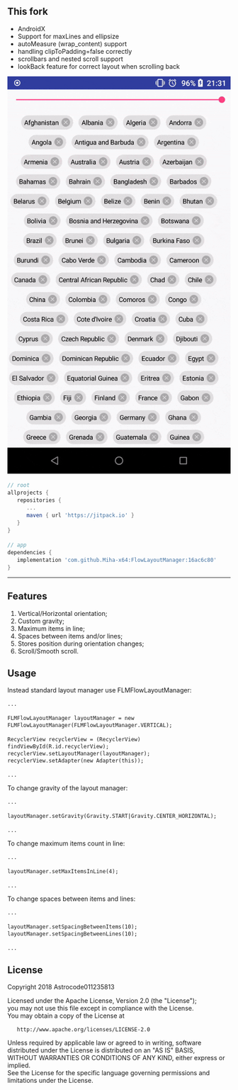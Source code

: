 ## This fork

* AndroidX
* Support for maxLines and ellipsize
* autoMeasure (wrap_content) support
* handling clipToPadding=false correctly
* scrollbars and nested scroll support
* lookBack feature for correct layout when scrolling back

![Example vertical](flow_layout_manager_vertical_ellipsized.gif)

```groovy
// root
allprojects {
   repositories {
      ...
      maven { url 'https://jitpack.io' }
   }
}

// app
dependencies {
   implementation 'com.github.Miha-x64:FlowLayoutManager:16ac6c80'
}
```

___

## Features

1. Vertical/Horizontal orientation;
2. Custom gravity;
3. Maximum items in line;
4. Spaces between items and/or lines;
5. Stores position during orientation changes;
6. Scroll/Smooth scroll.

## Usage

Instead standard layout manager use FLMFlowLayoutManager:

    ...
        
    FLMFlowLayoutManager layoutManager = new FLMFlowLayoutManager(FLMFlowLayoutManager.VERTICAL);
        
    RecyclerView recyclerView = (RecyclerView) findViewById(R.id.recyclerView);
    recyclerView.setLayoutManager(layoutManager);
    recyclerView.setAdapter(new Adapter(this));
        
    ...

To change gravity of the layout manager:
    
    ...
        
    layoutManager.setGravity(Gravity.START|Gravity.CENTER_HORIZONTAL);
        
    ...

To change maximum items count in line:

    ...

    layoutManager.setMaxItemsInLine(4);

    ...

To change spaces between items and lines:

    ...

    layoutManager.setSpacingBetweenItems(10);
    layoutManager.setSpacingBetweenLines(10);

    ...

## License

Copyright 2018 Astrocode011235813

   Licensed under the Apache License, Version 2.0 (the "License");  
   you may not use this file except in compliance with the License.  
   You may obtain a copy of the License at

       http://www.apache.org/licenses/LICENSE-2.0

   Unless required by applicable law or agreed to in writing, software  
   distributed under the License is distributed on an "AS IS" BASIS,  
   WITHOUT WARRANTIES OR CONDITIONS OF ANY KIND, either express or implied.  
   See the License for the specific language governing permissions and  
   limitations under the License.